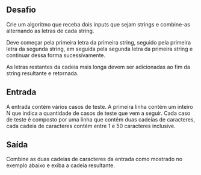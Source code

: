 ## Desafio

Crie um algoritmo que receba dois inputs que sejam strings e combine-as
alternando as letras de cada string. 

Deve começar pela primeira letra da primeira string, seguido pela primeira
letra da segunda string, em seguida pela segunda letra da primeira string e
continuar dessa forma sucessivamente.

As letras restantes da cadeia mais longa devem ser adicionadas ao fim da string
resultante e retornada.

## Entrada

A entrada contém vários casos de teste. A primeira linha contém um inteiro N
que indica a quantidade de casos de teste que vem a seguir. Cada caso de teste
é composto por uma linha que contém duas cadeias de caracteres, cada cadeia de
caracteres contém entre 1 e 50 caracteres inclusive.

## Saída

Combine as duas cadeias de caracteres da entrada como mostrado no exemplo
abaixo e exiba a cadeia resultante. 
